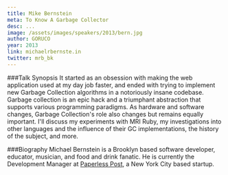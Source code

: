 ```yaml
---
title: Mike Bernstein
meta: To Know A Garbage Collector
desc: ...
image: /assets/images/speakers/2013/bern.jpg
author: GORUCO
year: 2013
link: michaelrbernste.in
twitter: mrb_bk
---
```


###Talk Synopsis
It started as an obsession with making the web application used at my day job faster, and ended with trying to implement new Garbage Collection algorithms in a notoriously insane codebase. Garbage collection is an epic hack and a triumphant abstraction that supports various programming paradigms. As hardware and software changes, Garbage Collection's role also changes but remains equally important. I'll discuss my experiments with MRI Ruby, my investigations into other languages and the influence of their GC implementations, the history of the subject, and more.

###Biography
Michael Bernstein is a Brooklyn based software developer, educator, musician, and food and drink fanatic. He is currently the Development Manager at [Paperless Post](http://paperlesspost.com), a New York City based startup.
